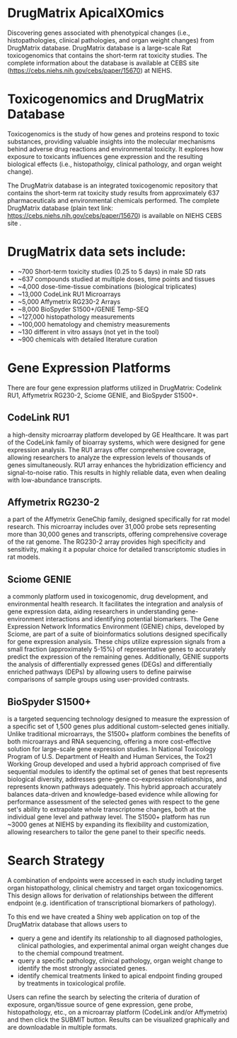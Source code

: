 # DrugMatrix ApicalXOmics
Discovering genes associated with phenotypical changes (i.e., histopathologies, clinical pathologies, and organ weight changes) from DrugMatrix database.  DrugMatrix database is a large-scale Rat toxicogenomics that contains the short-term rat toxicity studies.
The complete information about the database is available at CEBS site (https://cebs.niehs.nih.gov/cebs/paper/15670) at NIEHS. 

# Toxicogenomics and DrugMatrix Database
Toxicogenomics is the study of how genes and proteins respond to toxic substances, providing valuable insights into the molecular mechanisms behind adverse drug reactions and environmental toxicity. It explores how exposure to toxicants influences gene expression and the resulting biological effects (i.e., histopatholgy, clinical pathology, and organ weight change).

The DrugMatrix database is an integrated toxicogenomic repository that contains the short-term rat toxicity study results from approximately 637 pharmaceuticals and environmental chemicals performed. The complete DrugMatrix database (plain text link: https://cebs.niehs.nih.gov/cebs/paper/15670) is available on NIEHS CEBS site .

# DrugMatrix data sets include:
- ~700 Short-term toxicity studies (0.25 to 5 days) in male SD rats
- ~637 compounds studied at multiple doses, time points and tissues
- ~4,000 dose-time-tissue combinations (biological triplicates)
- ~13,000 CodeLink RU1 Microarrays
- ~5,000 Affymetrix RG230-2 Arrays
- ~8,000 BioSpyder S1500+/GENIE Temp-SEQ
- ~127,000 histopathology measurements
- ~100,000 hematology and chemistry measurements
- ~130 different in vitro assays (not yet in the tool)
- ~900 chemicals with detailed literature curation

# Gene Expression Platforms
There are four gene expression platforms utilized in DrugMatrix: Codelink RU1, Affymetrix RG230-2, Sciome GENIE, and BioSpyder S1500+.
## CodeLink RU1
a high-density microarray platform developed by GE Healthcare. It was part of the CodeLink family of bioarray systems, which were designed for gene expression analysis. The RU1 arrays offer comprehensive coverage, allowing researchers to analyze the expression levels of thousands of genes simultaneously. RU1 array enhances the hybridization efficiency and signal-to-noise ratio. This results in highly reliable data, even when dealing with low-abundance transcripts.
## Affymetrix RG230-2
a part of the Affymetrix GeneChip family, designed specifically for rat model research. This microarray includes over 31,000 probe sets representing more than 30,000 genes and transcripts, offering comprehensive coverage of the rat genome. The RG230-2 array provides high specificity and sensitivity, making it a popular choice for detailed transcriptomic studies in rat models.
## Sciome GENIE
a commonly platform used in toxicogenomic, drug development, and environmental health research. It facilitates the integration and analysis of gene expression data, aiding researchers in understanding gene-environment interactions and identifying potential biomarkers. The Gene Expression Network Informatics Environment (GENIE) chips, developed by Sciome, are part of a suite of bioinformatics solutions designed specifically for gene expression analysis. These chips utilize expression signals from a small fraction (approximately 5-15%) of representative genes to accurately predict the expression of the remaining genes. Additionally, GENIE supports the analysis of differentially expressed genes (DEGs) and differentially enriched pathways (DEPs) by allowing users to define pairwise comparisons of sample groups using user-provided contrasts.
## BioSpyder S1500+
is a targeted sequencing technology designed to measure the expression of a specific set of 1,500 genes plus additional custom-selected genes initially. Unlike traditional microarrays, the S1500+ platform combines the benefits of both microarrays and RNA sequencing, offering a more cost-effective solution for large-scale gene expression studies. In National Toxicology Program of U.S. Department of Health and Human Services, the Tox21 Working Group developed and used a hybrid approach comprised of five sequential modules to identify the optimal set of genes that best represents biological diversity, addresses gene-gene co-expression relationships, and represents known pathways adequately. This hybrid approach accurately balances data-driven and knowledge-based evidence while allowing for performance assessment of the selected genes with respect to the gene set's ability to extrapolate whole transcriptome changes, both at the individual gene level and pathway level. The S1500+ platform has run ~3000 genes at NIEHS by expanding its flexibility and customization, allowing researchers to tailor the gene panel to their specific needs.

# Search Strategy
A combination of endpoints were accessed in each study including target organ histopathology, clinical chemistry and target organ toxicogenomics. This design allows for derivation of relationships between the different endpoint (e.g. identification of transcriptional biomarkers of pathology).

To this end we have created a Shiny web application on top of the DrugMatrix database that allows users to
- query a gene and identify its relationship to all diagnosed pathologies, clinical pathologies, and experimental animal organ weight changes due to the chemial compound treatment.
- query a specific pathology, clinical pathology, organ weight change to identify the most strongly associated genes.
- identify chemical treatments linked to apical endpoint finding grouped by treatments in toxicological profile.

Users can refine the search by selecting the criteria of duration of exposure, organ/tissue source of gene expression, gene probe, histopathology, etc., on a microarray platform (CodeLink and/or Affymetrix) and then click the SUBMIT button. Results can be visualized graphically and are downloadable in multiple formats.

